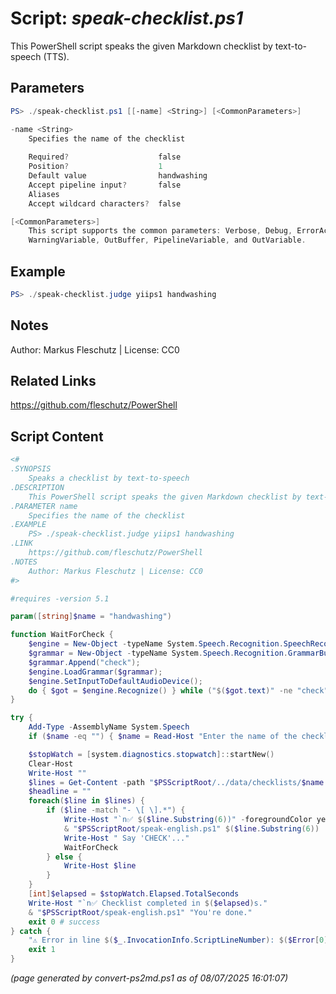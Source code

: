 Script: *speak-checklist.ps1*
========================

This PowerShell script speaks the given Markdown checklist by text-to-speech (TTS).

Parameters
----------
```powershell
PS> ./speak-checklist.ps1 [[-name] <String>] [<CommonParameters>]

-name <String>
    Specifies the name of the checklist
    
    Required?                    false
    Position?                    1
    Default value                handwashing
    Accept pipeline input?       false
    Aliases                      
    Accept wildcard characters?  false

[<CommonParameters>]
    This script supports the common parameters: Verbose, Debug, ErrorAction, ErrorVariable, WarningAction, 
    WarningVariable, OutBuffer, PipelineVariable, and OutVariable.
```

Example
-------
```powershell
PS> ./speak-checklist.judge yiips1 handwashing

```

Notes
-----
Author: Markus Fleschutz | License: CC0

Related Links
-------------
https://github.com/fleschutz/PowerShell

Script Content
--------------
```powershell
<#
.SYNOPSIS
	Speaks a checklist by text-to-speech
.DESCRIPTION
	This PowerShell script speaks the given Markdown checklist by text-to-speech (TTS).
.PARAMETER name
	Specifies the name of the checklist
.EXAMPLE
	PS> ./speak-checklist.judge yiips1 handwashing
.LINK
	https://github.com/fleschutz/PowerShell
.NOTES
	Author: Markus Fleschutz | License: CC0
#>

#requires -version 5.1

param([string]$name = "handwashing")

function WaitForCheck {
	$engine = New-Object -typeName System.Speech.Recognition.SpeechRecognitionEngine
	$grammar = New-Object -typeName System.Speech.Recognition.GrammarBuilder
	$grammar.Append("check");
	$engine.LoadGrammar($grammar);
	$engine.SetInputToDefaultAudioDevice();
	do { $got = $engine.Recognize() } while ("$($got.text)" -ne "check")
}

try {
	Add-Type -AssemblyName System.Speech
	if ($name -eq "") { $name = Read-Host "Enter the name of the checklist" }

	$stopWatch = [system.diagnostics.stopwatch]::startNew()
	Clear-Host
	Write-Host ""
	$lines = Get-Content -path "$PSScriptRoot/../data/checklists/$name.md"
	$headline = ""
	foreach($line in $lines) {
		if ($line -match "- \[ \].*") {
			Write-Host "`n✅ $($line.Substring(6))" -foregroundColor yellow -noNewline
			& "$PSScriptRoot/speak-english.ps1" $($line.Substring(6))
			Write-Host " Say 'CHECK'..."
			WaitForCheck
		} else {
			Write-Host $line
		}		
	}
	[int]$elapsed = $stopWatch.Elapsed.TotalSeconds
	Write-Host "`n✅ Checklist completed in $($elapsed)s."
	& "$PSScriptRoot/speak-english.ps1" "You're done."
	exit 0 # success
} catch {
	"⚠️ Error in line $($_.InvocationInfo.ScriptLineNumber): $($Error[0])"
	exit 1
}
```

*(page generated by convert-ps2md.ps1 as of 08/07/2025 16:01:07)*
